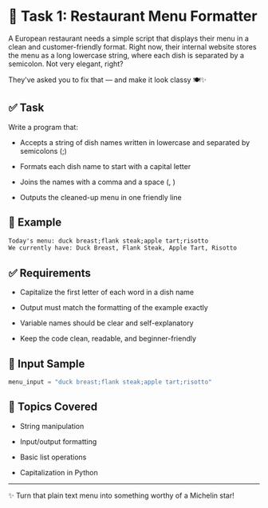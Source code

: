 # 🧾 Task 1: Restaurant Menu Formatter
A European restaurant needs a simple script that displays their menu in a clean and customer-friendly format. Right now, their internal website stores the menu as a long lowercase string, where each dish is separated by a semicolon. Not very elegant, right?

They've asked you to fix that — and make it look classy 🍽️✨

## ✅ Task
Write a program that:

- Accepts a string of dish names written in lowercase and separated by semicolons (;)

- Formats each dish name to start with a capital letter

- Joins the names with a comma and a space (, )

- Outputs the cleaned-up menu in one friendly line

## 🧪 Example
 ```markdown
Today's menu: duck breast;flank steak;apple tart;risotto  
We currently have: Duck Breast, Flank Steak, Apple Tart, Risotto
```
## ✅ Requirements
- Capitalize the first letter of each word in a dish name

- Output must match the formatting of the example exactly

- Variable names should be clear and self-explanatory

- Keep the code clean, readable, and beginner-friendly

## 🧰 Input Sample
```python
menu_input = "duck breast;flank steak;apple tart;risotto"
```
## 📌 Topics Covered
- String manipulation

- Input/output formatting

- Basic list operations

- Capitalization in Python

---
✨ Turn that plain text menu into something worthy of a Michelin star!

